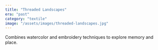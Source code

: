 ```yaml
---
title: "Threaded Landscapes"
era: "past"
category: "textile"
image: "/assets/images/threaded-landscapes.jpg"
---
```


Combines watercolor and embroidery techniques to explore memory and place.
